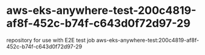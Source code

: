 # aws-eks-anywhere-test-200c4819-af8f-452c-b74f-c643d0f72d97-29
repository for use with E2E test job aws-eks-anywhere-test:200c4819-af8f-452c-b74f-c643d0f72d97-29
